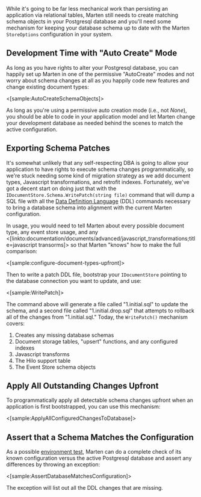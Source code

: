 <!--Title: Schema Migrations and Patches-->

While it's going to be far less mechanical work than persisting an application via relational tables, Marten still needs to create 
matching schema objects in your Postgresql database and you'll need some mechanism for keeping your database schema up to date
with the Marten `StoreOptions` configuration in your system.

## Development Time with "Auto Create" Mode

As long as you have rights to alter your Postgresql database, you can happily set up Marten in one of the permissive "AutoCreate" 
modes and not worry about schema changes at all as you happily code new features and change existing document types:

<[sample:AutoCreateSchemaObjects]>

As long as you're using a permissive auto creation mode (i.e., not _None_), you should be able to code in your application model 
and let Marten change your development database as needed behind the scenes to match the active configuration.

## Exporting Schema Patches

It's somewhat unlikely that any self-respecting DBA is going to allow your application to have rights to execute schema changes programmatically, 
so we're stuck needing some kind of migration strategy as we add document types, Javascript transformations, and retrofit indexes. 
Fortunately, we've got a decent start on doing just that with the `IDocumentStore.Schema.WritePatch(string file)` command that
will dump a SQL file with all the [Data Definition Language](https://en.wikipedia.org/wiki/Data_definition_language) (DDL) commands necessary
to bring a database schema into alignment with the current Marten configuration.

In usage, you would need to tell Marten about every possible document type, any event store usage, and any 
<[linkto:documentation/documents/advanced/javascript_transformations;title=javascript transorms]> so that Marten
"knows" how to make the full comparison:

<[sample:configure-document-types-upfront]>

Then to write a patch DDL file, bootstrap your `IDocumentStore` pointing to the database connection you
want to update, and use:

<[sample:WritePatch]>

The command above will generate a file called "1.initial.sql" to update the schema, and a second file called
"1.initial.drop.sql" that attempts to rollback all of the changes from "1.initial.sql." Today, the `WritePatch()`
mechanism covers:

1. Creates any missing database schemas
1. Document storage tables, "upsert" functions, and any configured indexes
1. Javascript transforms
1. The Hilo support table
1. The Event Store schema objects

## Apply All Outstanding Changes Upfront

To programmatically apply all detectable schema changes upfront when an application is first
bootstrapped, you can use this mechanism:

<[sample:ApplyAllConfiguredChangesToDatabase]>

## Assert that a Schema Matches the Configuration

As a possible [environment test](http://codebetter.com/jeremymiller/2006/04/06/environment-tests-and-self-diagnosing-configuration-with-structuremap/), 
Marten can do a complete check of its known configuration versus the active Postgresql database and assert any differences
by throwing an exception:

<[sample:AssertDatabaseMatchesConfiguration]>

The exception will list out all the DDL changes that are missing. 